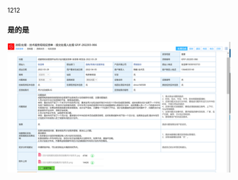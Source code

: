 1212

### 是的是



![image-20220523085253820](https://raw.githubusercontent.com/305088020/Pictures/main/202205230852194.png)

